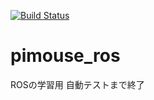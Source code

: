 [![Build Status](https://travis-ci.com/Chantake-X/pimouse_ros.svg?token=ZcCWRc6XhmExpcsqNszs&branch=master)](https://travis-ci.com/Chantake-X/pimouse_ros)

# pimouse_ros
ROSの学習用
自動テストまで終了
